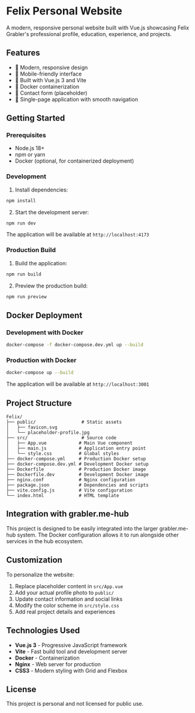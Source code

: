 # Felix Personal Website

A modern, responsive personal website built with Vue.js showcasing Felix Grabler's professional profile, education, experience, and projects.

## Features

- 🎨 Modern, responsive design
- 📱 Mobile-friendly interface
- 🔧 Built with Vue.js 3 and Vite
- 🐳 Docker containerization
- 📧 Contact form (placeholder)
- 🎯 Single-page application with smooth navigation

## Getting Started

### Prerequisites

- Node.js 18+
- npm or yarn
- Docker (optional, for containerized deployment)

### Development

1. Install dependencies:

```bash
npm install
```

2. Start the development server:

```bash
npm run dev
```

The application will be available at `http://localhost:4173`

### Production Build

1. Build the application:

```bash
npm run build
```

2. Preview the production build:

```bash
npm run preview
```

## Docker Deployment

### Development with Docker

```bash
docker-compose -f docker-compose.dev.yml up --build
```

### Production with Docker

```bash
docker-compose up --build
```

The application will be available at `http://localhost:3001`

## Project Structure

```
Felix/
├── public/                 # Static assets
│   ├── favicon.svg
│   └── placeholder-profile.jpg
├── src/                    # Source code
│   ├── App.vue            # Main Vue component
│   ├── main.js            # Application entry point
│   └── style.css          # Global styles
├── docker-compose.yml     # Production Docker setup
├── docker-compose.dev.yml # Development Docker setup
├── Dockerfile             # Production Docker image
├── Dockerfile.dev         # Development Docker image
├── nginx.conf             # Nginx configuration
├── package.json           # Dependencies and scripts
├── vite.config.js         # Vite configuration
└── index.html             # HTML template
```

## Integration with grabler.me-hub

This project is designed to be easily integrated into the larger grabler.me-hub system. The Docker configuration allows it to run alongside other services in the hub ecosystem.

## Customization

To personalize the website:

1. Replace placeholder content in `src/App.vue`
2. Add your actual profile photo to `public/`
3. Update contact information and social links
4. Modify the color scheme in `src/style.css`
5. Add real project details and experiences

## Technologies Used

- **Vue.js 3** - Progressive JavaScript framework
- **Vite** - Fast build tool and development server
- **Docker** - Containerization
- **Nginx** - Web server for production
- **CSS3** - Modern styling with Grid and Flexbox

## License

This project is personal and not licensed for public use.
